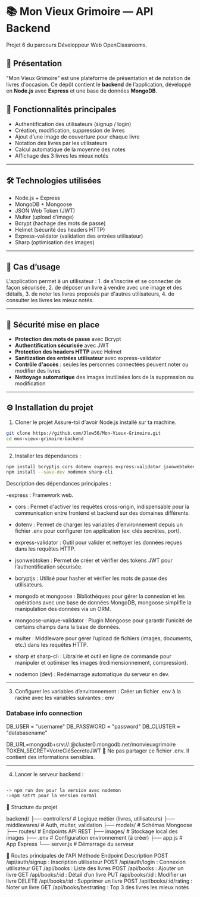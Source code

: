 # 📚 Mon Vieux Grimoire — API Backend

Projet 6 du parcours Développeur Web OpenClassrooms.

## 🚀 Présentation

"Mon Vieux Grimoire" est une plateforme de présentation et de notation de livres d'occasion. Ce dépôt contient le **backend** de l’application, développé en **Node.js** avec **Express** et une base de données **MongoDB**.

## 🧩 Fonctionnalités principales

- Authentification des utilisateurs (signup / login)
- Création, modification, suppression de livres
- Ajout d’une image de couverture pour chaque livre
- Notation des livres par les utilisateurs
- Calcul automatique de la moyenne des notes
- Affichage des 3 livres les mieux notés

---

## 🛠️ Technologies utilisées

- Node.js + Express
- MongoDB + Mongoose
- JSON Web Token (JWT)
- Multer (upload d’image)
- Bcrypt (hachage des mots de passe)
- Helmet (sécurité des headers HTTP)
- Express-validator (validation des entrées utilisateur)
- Sharp (optimisation des images)

---

## 🧠 Cas d’usage

L'application permet à un utilisateur :
    1. de s'inscrire et se connecter de façon sécurisée,
    2. de déposer un livre à vendre avec une image et des détails,
    3. de noter les livres proposés par d'autres utilisateurs,
    4. de consulter les livres les mieux notés.

---

## 🔐 Sécurité mise en place

- **Protection des mots de passe** avec Bcrypt
- **Authentification sécurisée** avec JWT
- **Protection des headers HTTP** avec Helmet
- **Sanitization des entrées utilisateur** avec express-validator
- **Contrôle d'accès** : seules les personnes connectées peuvent noter ou modifier des livres
- **Nettoyage automatique** des images inutilisées lors de la suppression ou modification

---

## ⚙️ Installation du projet

1. Cloner le projet
Assure-toi d'avoir Node.js installé sur ta machine.

```bash
git clone https://github.com/Jlow56/Mon-Vieux-Grimoire.git
cd mon-vieux-grimoire-backend
```

---

2. Installer les dépendances :

```bash
npm install bcryptjs cors dotenv express express-validator jsonwebtoken mongodb mongoose mongoose-unique-validator multer sharp
npm install --save-dev nodemon sharp-cli
```

Description des dépendances principales :

-express : Framework web.

- cors : Permet d'activer les requêtes cross-origin, indispensable pour la communication entre frontend et backend sur des domaines différents.

- dotenv : Permet de charger les variables d’environnement depuis un fichier .env pour configurer ton application (ex: clés secrètes, port).

- express-validator : Outil pour valider et nettoyer les données reçues dans les requêtes HTTP.

- jsonwebtoken : Permet de créer et vérifier des tokens JWT pour l’authentification sécurisée.

- bcryptjs : Utilisé pour hasher et vérifier les mots de passe des utilisateurs.

- mongodb et mongoose : Bibliothèques pour gérer la connexion et les opérations avec une base de données MongoDB, mongoose simplifie la manipulation des données via un ORM.

- mongoose-unique-validator : Plugin Mongoose pour garantir l’unicité de certains champs dans la base de données.

- multer : Middleware pour gérer l’upload de fichiers (images, documents, etc.) dans les requêtes HTTP.

- sharp et sharp-cli : Librairie et outil en ligne de commande pour manipuler et optimiser les images (redimensionnement, compression).

- nodemon (dev) : Redémarrage automatique du serveur en dev.

---

3. Configurer les variables d’environnement :
Créer un fichier .env à la racine avec les variables suivantes :
env

### Database info connection

DB_USER = "username"
DB_PASSWORD = "password"
DB_CLUSTER = "databasename"

DB_URL=mongodb+srv://<username>:<password>@cluster0.mongodb.net/monvieuxgrimoire
TOKEN_SECRET=VotreCléSecrèteJWT
🛑 Ne pas partager ce fichier .env. Il contient des informations sensibles.

---

4. Lancer le serveur backend :

```bash

-> npm run dev pour la version avec nodemon
->npm satrt pour la version normal

```

📂 Structure du projet

backend/
├── controllers/        # Logique métier (livres, utilisateurs)
├── middlewares/        # Auth, multer, validation
├── models/             # Schémas Mongoose
├── routes/             # Endpoints API REST
├── images/             # Stockage local des images
├── .env                # Configuration environnement (à créer)
├── app.js              # App Express
└── server.js           # Démarrage du serveur

🧪 Routes principales de l'API
Méthode Endpoint Description
POST /api/auth/signup : Inscription utilisateur
POST /api/auth/login : Connexion utilisateur
GET /api/books : Liste des livres
POST /api/books : Ajouter un livre
GET /api/books/:id : Détail d’un livre
PUT /api/books/:id : Modifier un livre
DELETE /api/books/:id : Supprimer un livre
POST /api/books/:id/rating : Noter un livre
GET /api/books/bestrating : Top 3 des livres les mieux notés
